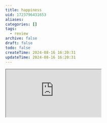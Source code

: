 ```yaml
---
title: happiness
uid: 1723796431653
aliases:
categories: []
tags:
  - review
archive: false
draft: false
todo: false
createTime: 2024-08-16 16:20:31
updateTime: 2024-08-16 16:20:31
---
```


<iframe
  class="iframe_full"
  src="https://dict.youdao.com/result?word=happiness&lang=en"
>
</iframe>
